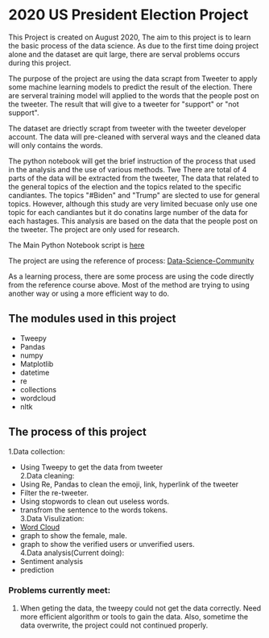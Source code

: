 # 2020 US President Election Project

This Project is created on August 2020, The aim to this project is to learn the basic process of the data science. As due to the first time doing project alone and the dataset are quit large, there are serval problems occurs during this project.

The purpose of the project are using the data scrapt from Tweeter to apply some machine learning models to predict the result of the election. There are serveral training model will applied to the words that the people post on the tweeter. The result that will give to a tweeter for "support" or "not support".

The dataset are driectly scrapt from tweeter with the tweeter developer account. The data will pre-cleaned with serveral ways and the cleaned data will only contains the words.

The python notebook will get the brief instruction of the process that used in the analysis and the use of various methods.
Twe
There are total of 4 parts of the data will be extracted from the tweeter, The data that related to the general topics of the election and the topics related to the specific candiantes. The topics "#Biden" and "Trump" are slected to use for general topics. However, although this study are very limited becuase only use one topic for each candiantes but it do conatins large number of the data for each hastages.
This analysis are based on the data that the people post on the tweeter. The project are only used for research.

The Main Python Notebook script is [here](https://github.com/Brandon0916/ResumeFolder/blob/main/DataScience/2020_Election_Data/2020%20Elecion%20Data%20Analysis.ipynb)

The project are using the reference of process: [Data-Science-Community](https://github.com/Data-Science-Community-SRM/Forecasting-US-Elections)

As a learning process, there are some process are using the code directly from the reference course above. Most of the method are trying to using another way or using a more efficient way to do.

## The modules used in this project
* Tweepy
* Pandas
* numpy
* Matplotlib
* datetime
* re
* collections
* wordcloud
* nltk

## The process of this project
1.Data collection:
  * Using Tweepy to get the data from tweeter\
2.Data cleaning:
  * Using Re, Pandas to clean the emoji, link, hyperlink of the tweeter 
  * Filter the re-tweeter. 
  * Using stopwords to clean out useless words.
  * transfrom the sentence to the words tokens.\
3.Data Visulization:
  * [Word Cloud](https://github.com/Brandon0916/ResumeFolder/blob/main/DataScience/2020_Election_Data/Biden_Wordcloud.PNG)
  * graph to show the female, male.
  * graph to show the verified users or unverified users.\
4.Data analysis(Current doing):
  * Sentiment analysis
  * prediction


### Problems currently meet:
1. When geting the data, the tweepy could not get the data correctly. Need more efficient algorithm or tools to gain the data. Also, sometime the data overwrite, the project could not continued properly.
